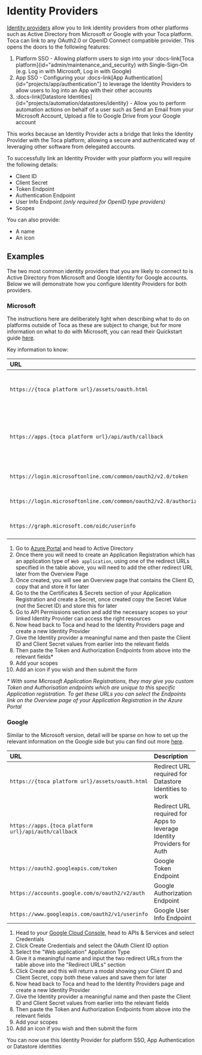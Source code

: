 # Identity Providers

[Identity providers](https://en.wikipedia.org/wiki/Identity_provider) allow you to link identity providers from other platforms such as Active Directory from Microsoft or Google with your Toca platform. Toca can link to any OAuth2.0 or OpenID Connect compatible provider.
This opens the doors to the following features:
1. Platform SSO - Allowing platform users to sign into your :docs-link[Toca platform]{id="admin/maintenance_and_security} with Single-Sign-On (e.g. Log in with Microsoft, Log in with Google)
2. App SSO - Configuring your :docs-link[App Authentication]{id="projects/app/authentication"} to leverage the Identity Providers to allow users to log into an App with their other accounts 
3. :docs-link[Datastore Identities]{id="projects/automation/datastores/identity} - Allow you to perform automation actions on behalf of a user such as Send an Email from your Microsoft Account, Upload a file to Google Drive from your Google account

This works because an Identity Provider acts a bridge that links the Identity Provider with the Toca platform, allowing a secure and authenticated way of leveraging other software from delegated accounts.

To successfully link an Identity Provider with your platform you will require the following details:
- Client ID
- Client Secret
- Token Endpoint
- Authentication Endpoint
- User Info Endpoint _(only required for OpenID type providers)_
- Scopes

You can also provide:
- A name
- An icon

## Examples

The two most common identity providers that you are likely to connect to is Active Directory from Microsoft and Google Identity for Google accounts. Below we will demonstrate how you configure Identity Providers for both providers.

### Microsoft

The instructions here are deliberately light when describing what to do on platforms outside of Toca as these are subject to change, but for more information on what to do with Microsoft, you can read their Quickstart guide [here](https://learn.microsoft.com/en-us/entra/identity-platform/quickstart-register-app).

Key information to know:

| URL | Description |
| :--- | :--- |
| `https://{toca platform url}/assets/oauth.html` | Redirect URL required for Datastore Identities to work |
| `https://apps.{toca platform url}/api/auth/callback` | Redirect URL required for Apps to leverage Identity Providers for Auth |
| `https://login.microsoftonline.com/common/oauth2/v2.0/token` | Microsoft Token Endpoint |
| `https://login.microsoftonline.com/common/oauth2/v2.0/authorize` | Microsoft Authorization Endpoint |
| `https://graph.microsoft.com/oidc/userinfo` | Microsoft User Info Endpoint |

1. Go to [Azure Portal](https://portal.azure.com) and head to Active Directory
2. Once there you will need to create an Application Registration which has an application type of `Web application`, using one of the redirect URLs specified in the table above, you will need to add the other redirect URL later from the Overview Page
3. Once created, you will see an Overview page that contains the Client ID, copy that and store it for later
4. Go to the the Certificates & Secrets section of your Application Registration and create a Secret, once created copy the Secret Value (_not_ the Secret ID) and store this for later
5. Go to API Permissions section and add the necessary scopes so your linked Identity Provider can access the right resources
6. Now head back to Toca and head to the Identity Providers page and create a new Identity Provider
7. Give the Identity provider a meaningful name and then paste the Client ID and Client Secret values from earlier into the relevant fields
8. Then paste the Token and Authorization Endpoints from above into the relevant fields*
9. Add your scopes
10. Add an icon if you wish and then submit the form


_* With some Microsoft Application Registrations, they may give you custom Token and Authorisation endpoints which are unique to this specific Application registration. To get these URLs you can select the Endpoints link on the Overview page of your Application Registration in the Azure Portal_

### Google

Similar to the Microsoft version, detail will be sparse on how to set up the relevant information on the Google side but you can find out more [here](https://developers.google.com/identity/protocols/oauth2/web-server#creatingcred).

| URL | Description |
| :--- | :--- |
| `https://{toca platform url}/assets/oauth.html` | Redirect URL required for Datastore Identities to work |
| `https://apps.{toca platform url}/api/auth/callback` | Redirect URL required for Apps to leverage Identity Providers for Auth |
| `https://oauth2.googleapis.com/token` | Google Token Endpoint |
| `https://accounts.google.com/o/oauth2/v2/auth` | Google Authorization Endpoint |
| `https://www.googleapis.com/oauth2/v1/userinfo` | Google User Info Endpoint |

1. Head to your [Google Cloud Console](https://console.cloud.google.com/), head to APIs & Services and select Credentials
2. Click Create Credentials and select the OAuth Client ID option
3. Select the "Web application" Application Type
4. Give it a meaningful name and input the two redirect URLs from the table above into the "Redirect URLs" section
5. Click Create and this will return a modal showing your Client ID and Client Secret, copy both these values and save them for later
6. Now head back to Toca and head to the Identity Providers page and create a new Identity Provider
7. Give the Identity provider a meaningful name and then paste the Client ID and Client Secret values from earlier into the relevant fields
8. Then paste the Token and Authorization Endpoints from above into the relevant fields
9. Add your scopes
10. Add an icon if you wish and then submit the form

You can now use this Identity Provider for platform SSO, App Authentication or Datastore identities
